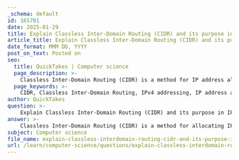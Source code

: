 ```yaml
---
_schema: default
id: 165701
date: 2025-01-29
title: Explain Classless Inter-Domain Routing (CIDR) and its purpose in IPv4 addressing.
article_title: Explain Classless Inter-Domain Routing (CIDR) and its purpose in IPv4 addressing.
date_format: MMM DD, YYYY
post_on_text: Posted on
seo:
  title: QuickTakes | Computer science
  page_description: >-
    Classless Inter-Domain Routing (CIDR) is a method for IP address allocation and routing that enhances efficiency and flexibility by allowing variable-length subnet masks and reducing IP address wastage in IPv4 addressing.
  page_keywords: >-
    CIDR, Classless Inter-Domain Routing, IPv4 addressing, IP address allocation, variable-length subnet masking, CIDR notation, efficient IP address allocation, route aggregation, network management, routing tables
author: QuickTakes
question: >-
    Explain Classless Inter-Domain Routing (CIDR) and its purpose in IPv4 addressing.
answer: >-
    Classless Inter-Domain Routing (CIDR) is a method for allocating IP addresses and managing IP routing that was introduced to overcome the limitations of the traditional classful addressing system. The primary purpose of CIDR is to allow for more flexible and efficient use of IP address space, which is crucial given the limited availability of IPv4 addresses.\n\n### Key Features of CIDR:\n\n1. **Variable-Length Subnet Masking (VLSM)**: CIDR enables the use of subnet masks of varying lengths, which allows network administrators to create subnets of different sizes based on actual needs rather than being confined to fixed class boundaries (Class A, B, C). This flexibility helps in optimizing the allocation of IP addresses.\n\n2. **CIDR Notation**: CIDR uses a notation that specifies the IP address followed by a slash and the number of bits in the subnet mask. For example, the CIDR notation `192.168.1.0/24` indicates that the first 24 bits of the address are used for the network portion, leaving the remaining bits for host addresses. This particular example allows for 256 addresses within that subnet.\n\n3. **Efficient IP Address Allocation**: By allowing for subnets of various sizes, CIDR helps to reduce the wastage of IP addresses that was common in classful addressing. For instance, if an organization only needs 50 addresses, CIDR allows them to allocate a subnet that fits this requirement rather than being forced to take a larger block of addresses.\n\n4. **Aggregation of Routes**: CIDR also facilitates route aggregation, which reduces the size of routing tables in the Internet. By summarizing multiple IP addresses into a single routing entry, CIDR helps improve the efficiency of routing and reduces the burden on routers.\n\n### Conclusion\n\nIn summary, CIDR is a significant advancement in IP addressing that enhances the flexibility and efficiency of address allocation. It allows for the creation of subnets tailored to specific needs, reduces address wastage, and simplifies routing. Understanding CIDR is essential for effective network design and management, especially in the context of the limited IPv4 address space.
subject: Computer science
file_name: explain-classless-interdomain-routing-cidr-and-its-purpose-in-ipv4-addressing.md
url: /learn/computer-science/questions/explain-classless-interdomain-routing-cidr-and-its-purpose-in-ipv4-addressing
---
```


&nbsp;